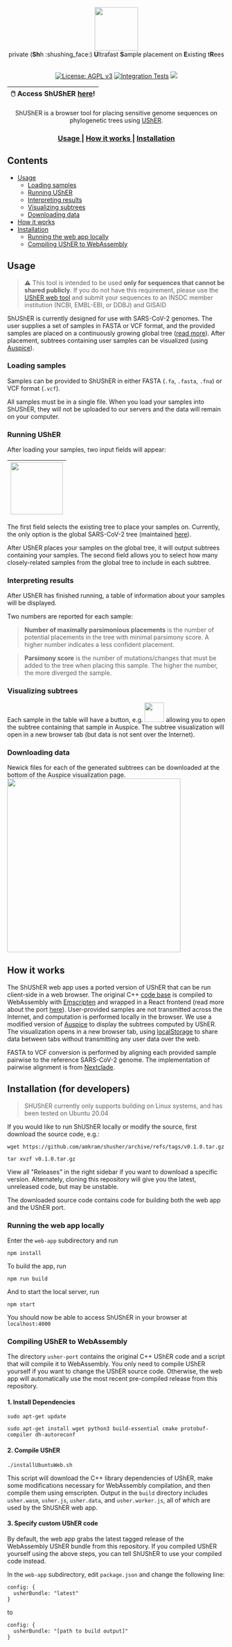 <div align="center">
  <img src="web-app/public/img/logo.png" height=100/>
</div>
<div align="center">
  private (<strong>Sh</strong>h :shushing_face:) <strong>U</strong>ltrafast <strong>S</strong>ample placement on <strong>E</strong>xisting t<strong>R</strong>ees</strong>
</div>
<div align="center">
  
 <br />
  
  [![License: AGPL v3](https://img.shields.io/badge/License-AGPL%20v3-blue.svg)](LICENSE)
  [![Integration Tests](https://github.com/amkram/shusher/actions/workflows/build_and_test.yml/badge.svg)](https://github.com/amkram/shusher/actions/workflows/build_and_test.yml)<!---BEGIN_USHER_BADGE-->
<a target="_blank" href="https://github.com/yatisht/usher/tree/38151e04ed4346a34b31af88d05a465a05891bca"><img src="https://img.shields.io/badge/UShER%20Version-commit%2038151e04-%235e0000"/></a>
<!---END_USHER_BADGE-->
 
 
  | :computer_mouse:	Access ShUShER <a href="">here</a>! |
| --- |
</div>
<div align="center">
    ShUShER is a browser tool for placing sensitive genome sequences on phylogenetic trees using <a href="https://github.com/yatisht/usher">UShER</a>.
  <h3>
    <a href="#usage">
      Usage
    </a>
    <span> | </span>
    <a href="#how-it-works">
      How it works
    </a>
    <span> | </span>
    <a href="#installation-for-developers">
      Installation
    </a>
  </h3>
</div>


## Contents
- [Usage](#usage)
  - [Loading samples](#loading-samples)
  - [Running UShER](#running-usher)
  - [Interpreting results](#interpreting-results)
  - [Visualizing subtrees](#visualizing-subtrees)
  - [Downloading data](#downloading-data)
- [How it works](#how-it-works)
- [Installation](#installation-for-developers)
  - [Running the web app locally](#running-the-web-app-locally)
  - [Compiling UShER to WebAssembly](#compiling-usher-to-webassembly)

## Usage
> :warning:	This tool is intended to be used <strong>only for sequences that cannot be shared publicly</strong>. If you do not have this requirement, please use the [UShER web tool](https://genome.ucsc.edu/cgi-bin/hgPhyloPlace) and submit your sequences to an INSDC member institution (NCBI, EMBL-EBI, or DDBJ) and GISAID

ShUShER is currently designed for use with SARS-CoV-2 genomes. The user supplies a set of samples in FASTA or VCF format, and the provided samples are placed on a continuously growing global tree ([read more](https://www.biorxiv.org/content/10.1101/2021.04.03.438321v1)). After placement, subtrees containing user samples can be visualized (using [Auspice](https://docs.nextstrain.org/projects/auspice/en/stable/)).

### Loading samples
Samples can be provided to ShUShER in either FASTA (`.fa`, `.fasta`, `.fna`) or VCF format (`.vcf`).

All samples must be in a single file. When you load your samples into ShUShER, they will not be uploaded to our servers and the data will remain on your computer.

### Running UShER

After loading your samples, two input fields will appear:

  | <img src="data/run_usher_input.png" height=120/> |
| --- |

The first field selects the existing tree to place your samples on. Currently, the only option is the global SARS-CoV-2 tree (maintained [here](https://hgdownload.soe.ucsc.edu/goldenPath/wuhCor1/UShER_SARS-CoV-2/)).

After UShER places your samples on the global tree, it will output subtrees containing your samples. The second field allows you to select how many closely-related samples from the global tree to include in each subtree.
### Interpreting results

After UShER has finished running, a table of information about your samples will be displayed.

Two numbers are reported for each sample:

>**Number of maximally parsimonious placements** is the number of potential placements in the tree with minimal parsimony score. A higher number indicates a less confident placement.

>**Parsimony score** is the number of mutations/changes that must be added to the tree when placing this sample. The higher the number, the more diverged the sample.

### Visualizing subtrees
Each sample in the table will have a button, e.g.
<img src="data/subtree_button.png" height=45/>
allowing you to open the subtree containing that sample in Auspice. The subtree visualization will open in a new browser tab (but data is not sent over the Internet).

### Downloading data
Newick files for each of the generated subtrees can be downloaded at the bottom of the Auspice visualization page.
<img src="data/download_data_full.png" height=400/>

## How it works

The ShUShER web app uses a ported version of UShER that can be run client-side in a web browser. The original C++ [code base]() is compiled to WebAssembly with [Emscripten]() and wrapped in a React frontend (read more about the port [here]()). User-provided samples are not transmitted across the Internet, and computation is performed locally in the browser. We use a modified version of [Auspice]() to display the subtrees computed by UShER. The visualization opens in a new browser tab, using [localStorage]() to share data between tabs without transmitting any user data over the web.

FASTA to VCF conversion is performed by aligning each provided sample pairwise to the reference SARS-CoV-2 genome. The implementation of pairwise alignment is from [Nextclade](https://github.com/nextstrain/nextclade/blob/0ed4e6a1569dbd0b91e9d4861494e97861a11e7e/packages/web/src/algorithms/alignPairwise.ts).

## Installation (for developers)
>SHUShER currently only supports building on Linux systems, and has been tested on Ubuntu 20.04

If you would like to run ShUShER locally or modify the source, first download the source code, e.g.:
  
  `wget https://github.com/amkram/shusher/archive/refs/tags/v0.1.0.tar.gz`
  
  `tar xvzf v0.1.0.tar.gz`

View all "Releases" in the right sidebar if you want to download a specific version. Alternately, cloning this repository will give you the latest, unreleased code, but may be unstable.

The downloaded source code contains code for building both the web app and the UShER port.

### Running the web app locally

Enter the `web-app` subdirectory and run

  `npm install`

To build the app, run

  `npm run build`
  
And to start the local server, run

  `npm start`
  
You should now be able to access ShUShER in your browser at `localhost:4000`

### Compiling UShER to WebAssembly

The directory `usher-port` contains the original C++ UShER code and a script that will compile it to WebAssembly. You only need to compile UShER yourself if you want to change the UShER source code. Otherwise, the web app will automatically use the most recent pre-compiled release from this repository.

#### 1. Install Dependencies

`sudo apt-get update`

`sudo apt-get install wget python3 build-essential cmake protobuf-compiler dh-autoreconf`

#### 2. Compile UShER 

`./installUbuntuWeb.sh`

This script will download the C++ library dependencies of UShER, make some modifications necessary for WebAssembly compilation, and then compile them using emscripten. Output in the `build` directory includes `usher.wasm`, `usher.js`, `usher.data`, and `usher.worker.js`, all of which are used by the ShUShER web app.

#### 3. Specify custom UShER code

By default, the web app grabs the latest tagged release of the WebAssembly UShER bundle from this repository. If you compiled UShER yourself using the above steps, you can tell ShUShER to use your compiled code instead.

In the `web-app` subdirectory, edit `package.json` and change the following line:

    config: {
      usherBundle: "latest"
    }

to

    config: {
      usherBundle: "[path to build output]"
    }

